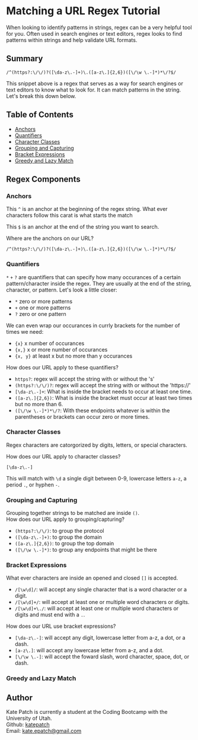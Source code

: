 # Matching a URL Regex Tutorial

When looking to identify patterns in strings, regex can be a very helpful tool for you.  Often used in search engines or text editors, regex looks to find patterns within strings and help validate URL formats.

## Summary

```
/^(https?:\/\/)?([\da-z\.-]+)\.([a-z\.]{2,6})([\/\w \.-]*)*\/?$/
```
This snippet above is a regex that serves as a way for search engines or text editors to know what to look for.  It can match patterns in the string.  Let's break this down below.

## Table of Contents

- [Anchors](#anchors)
- [Quantifiers](#quantifiers)
- [Character Classes](#character-classes)
- [Grouping and Capturing](#grouping-and-capturing)
- [Bracket Expressions](#bracket-expressions)
- [Greedy and Lazy Match](#greedy-and-lazy-match)

## Regex Components

### Anchors

This `^` is an anchor at the beginning of the regex string.  What ever characters follow this carat is what starts the match

This `$` is an anchor at the end of the string you want to search.  

Where are the anchors on our URL?

```
/^(https?:\/\/)?([\da-z\.-]+)\.([a-z\.]{2,6})([\/\w \.-]*)*\/?$/
```

### Quantifiers

`*` `+` `?` are quantifiers that can specify how many occurances of a certain pattern/character inside the regex.  They are usually at the end of the string, character, or pattern.  Let's look a little closer:

- `*` zero or more patterns
- `+` one or more patterns
- `?` zero or one pattern

We can even wrap our occurances in currly brackets for the number of times we need:

- `{x}` x number of occurances
- `{x,}` x or more number of occurances
- `{x, y}` at least x but no more than y occurances

How does our URL apply to these quantifiers?

- `https?`: regex will accept the string with or without the 's'
- `(https?:\/\/)?`: regex will accept the string with or without the 'https://'
- `[\da-z\.-]+`: What is inside the bracket needs to occur at least one time.
- `([a-z\.]{2,6})`: What is inside the bracket must occur at least two times but no more than 6.
- `([\/\w \.-]*)*\/?`: With these endpoints whatever is within the parentheses or brackets can occur zero or more times.

### Character Classes

Regex characters are catorgorized by digits, letters, or special characters. 

How does our URL apply to character classes?

```
[\da-z\.-]
```
This will match with `\d` a single digit between 0-9, lowercase letters `a-z`, a period `.`, or hyphen `-`.

### Grouping and Capturing

Grouping together strings to be matched are inside `()`.<br>
How does our URL apply to grouping/capturing?

- `(https?:\/\/)`: to group the protocol
- `([\da-z\.-]+)`: to group the domain
- `([a-z\.]{2,6})`: to group the top domain
- `([\/\w \.-]*)`: to group any endpoints that might be there

### Bracket Expressions

What ever characters are inside an opened and closed `[]` is accepted.

- `/[\w\d]/`: will accept any single character that is a word character or a digit.
- `/[\w\d]+/`: will accept at least one or multiple word characters or digits.
- `/[\w\d]+\./`: will accept at least one or multiple word characters or digits and must end with a `.`.

How does our URL use bracket expressions?

- `[\da-z\.-]`: will accept any digit, lowercase letter from a-z, a dot, or a dash.
- `[a-z\.]`: will accept any lowercase letter from a-z, and a dot.
- `[\/\w \.-]`: will accept the foward slash, word character, space, dot, or dash.

### Greedy and Lazy Match


## Author

Kate Patch is currently a student at the Coding Bootcamp with the University of Utah.<br>
Github: [katepatch](https://github.com/katepatch)<br>
Email: kate.epatch@gmail.com
